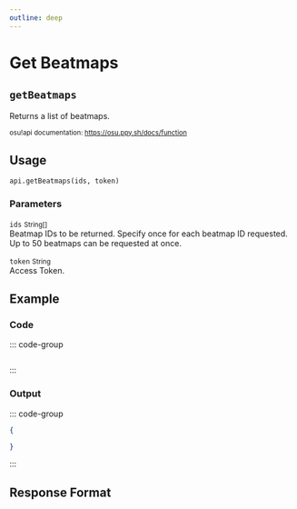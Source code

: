 ```yaml
---
outline: deep
---
```


# Get Beatmaps <Badge type="info" text="GET"/>

## `getBeatmaps`

Returns a list of beatmaps.

<small>osu!api documentation: https://osu.ppy.sh/docs/function</small>

## Usage

`api.getBeatmaps(ids, token)`

### Parameters

`ids` <small>String[]</small><br>
Beatmap IDs to be returned. Specify once for each beatmap ID requested. Up to 50 beatmaps can be requested at once.

`token` <small>String</small><br>
Access Token.

## Example

### Code

::: code-group
```js [code.gs]

```
:::

### Output

::: code-group
```json [console]
{

}
```
:::

## Response Format